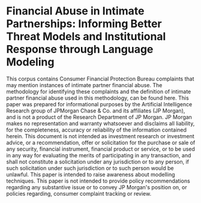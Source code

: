 # Financial Abuse in Intimate Partnerships: Informing Better Threat Models and Institutional Response through Language Modeling
This corpus contains Consumer Financial Protection Bureau complaints that may mention instances of intimate partner financial abuse. The methodology for identifying these complaints and the definition of intimate partner financial abuse used in this methodology, can be found here. This paper was prepared for informational purposes by the Artificial Intelligence Research group of JPMorgan Chase & Co. and its affiliates (JP Morgan), and is not a product of the Research Department of JP Morgan. JP Morgan makes no representation and warranty whatsoever and disclaims all liability, for the completeness, accuracy or reliability of the information contained herein. This document is not intended as investment research or investment advice, or a recommendation, offer or solicitation for the purchase or sale of any security, financial instrument, financial product or service, or to be used in any way for evaluating the merits of participating in any transaction, and shall not constitute a solicitation under any jurisdiction or to any person, if such solicitation under such jurisdiction or to such person would be unlawful. This paper is intended to raise awareness about modelling techniques. This paper is not intended to provide policy recommendations regarding any substantive issue or to convey JP Morgan's position on, or policies regarding, consumer complaint tracking or review.
